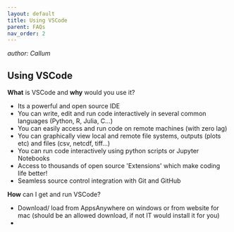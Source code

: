 ```yaml
---
layout: default
title: Using VSCode
parent: FAQs
nav_order: 2
---
```

_author: Callum_

## Using VSCode 

**What** is VSCode and **why** would you use it?
- Its a powerful and open source IDE
- You can write, edit and run code interactively in several common languages (Python, R, Julia, C...)
- You can easily access and run code on remote machines (with zero lag)
- You can graphically view local and remote file systems, outputs (plots etc) and files (csv, netcdf, tiff...)
- You can run code interactively using python scripts or Jupyter Notebooks
- Access to thousands of open source 'Extensions' which make coding life better!
- Seamless source control integration with Git and GitHub

**How** can I get and run VSCode?
- Download/ load from AppsAnywhere on windows or from website for mac (should be an allowed download, if not IT would install it for you)
- 
